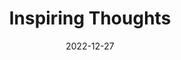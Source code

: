 ---
slug: thought-for-the-day
title: "Inspiring Thoughts"
date: 2022-12-27
excerpt: 'To understand anything is to find in it something which is our own, and 
it is the discovery of ourselves outside us which makes us glad this relation of understanding 
is partial but the relation of love is complete.'
tags: [Inspiration, Motivation, Quotes, Thoughts]
---